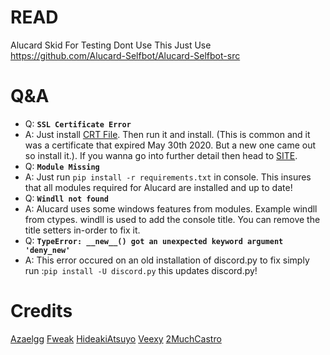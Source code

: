 # READ
Alucard Skid For Testing Dont Use This Just Use https://github.com/Alucard-Selfbot/Alucard-Selfbot-src

# Q&A
- Q: **`SSL Certificate Error`**
- A: Just install [CRT File](https://crt.sh/?id=2835394). Then run it and install. (This is common and it was a certificate that expired May 30th 2020. But a new one came out so install it.). If you wanna go into further detail then head to [SITE](https://support.sectigo.com/Com_KnowledgeDetailPage?Id=kA03l00000117LT).  
- Q: **`Module Missing`**
- A: Just run `pip install -r requirements.txt` in console. This insures that all modules required for Alucard are installed and up to date!
- Q: **`Windll not found`**
- A: Alucard uses some windows features from modules. Example windll from ctypes. windll is used to add the console title. You can remove the title setters in-order to fix it.
- Q: **`TypeError: __new__() got an unexpected keyword argument 'deny_new'`**
- A: This error occured on an old installation of discord.py to fix simply run :`pip install -U discord.py` this updates discord.py!

# Credits
[Azaelgg](https://github.com/azaelgg) [Fweak](https://github.com/Fweak) [HideakiAtsuyo](https://github.com/HideakiAtsuyo) [Veexy](https://github.com/Veexy) [2MuchCastro](https://github.com/2MuchCastro)

